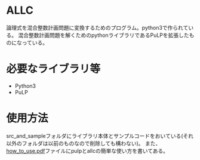 # ALLC

論理式を混合整数計画問題に変換するためのプログラム。python3で作られている。
混合整数計画問題を解くためのpythonライブラリであるPuLPを拡張したものになっている。

# 必要なライブラリ等

- Python3
- PuLP

# 使用方法

src_and_sampleフォルダにライブラリ本体とサンプルコードをおいている(それ以外のフォルダは以前のものなので削除しても構わない)。
また、[how_to_use.pdf](./how_to_use.pdf)ファイルにpulpとallcの簡単な使い方を書いてある。
